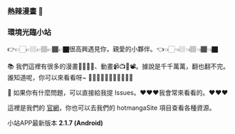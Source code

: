 ### 熱辣漫畫 👋

### 環境光臨小站

👉👉🏻👉🏼👉🏽👉🏾👉🏿很高興遇見你，親愛的小夥伴。👈👈🏻👈🏼👈🏽👈🏾👈🏿

📚 我們這裡有很多的漫畫📕📗📙📘、動畫📹📺📼📽️。據說是千千萬萬，翻也翻不完。誰知道呢，你可以來看看呀~ 🤟🤟🏻🤟🏼🤟🏽🤟🏾🤟🏿

💬    如果你有什麼問題，可以直接給我提 Issues。❤️❤️❤️我會常來看看的。❤️❤️❤️

這裡是我們的 [官網](https://www.relamanhua.com/)，你也可以去我們的 hotmangaSite 項目查看各種資源。

小站APP最新版本 **2.1.7 (Android)**
